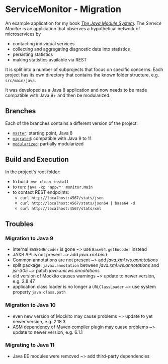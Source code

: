 # ServiceMonitor - Migration

An example application for my book [_The Java Module System_](https://www.manning.com/books/the-java-module-system?a_aid=nipa&a_bid=869915cb).
The _Service Monitor_ is an application that observes a hypothetical network of microservices by

* contacting individual services
* collecting and aggregating diagnostic data into statistics
* persisting statistics
* making statistics available via REST

It is split into a number of subprojects that focus on specific concerns.
Each project has its own directory that contains the known folder structure, e.g. `src/main/java`.

It was developed as a Java 8 application and now needs to be made compatible with Java 9+ and then be modularized.

## Branches

Each of the branches contains a different version of the project:

* [`master`](https://github.com/CodeFX-org/demo-java-9-migration/tree/master): starting point, Java 8
* [`migrated`](https://github.com/CodeFX-org/demo-java-9-migration/tree/migrated): compatible with Java 9 to 11
* [`modularized`](https://github.com/CodeFX-org/demo-java-9-migration/tree/modularized): partially modularized

## Build and Execution

In the project's root folder:

* to build: `mvn clean install`
* to run: `java -cp 'app/*' monitor.Main`
* to contact REST endpoints:
	* `curl http://localhost:4567/stats/json`
	* `curl http://localhost:4567/stats/json64 | base64 -d`
	* `curl http://localhost:4567/stats/xml`

## Troubles

### Migration to Java 9

* internal `BASE64Encoder` is gone ~> use `Base64.getEncoder` instead
* JAXB API is not present ~> add _java.xml.bind_
* Common annotations are not present ~> add _java.xml.ws.annotations_
* split package: `javax.annotation` between _java.xml.ws.annotations_ and _jsr-305_ ~> patch _java.xml.ws.annotations_
* old version of Mockito causes warnings ~> update to newer version, e.g. 2.8.47
* application class loader is no longer a `URLClassLoader` ~> use system property `java.class.path`

### Migration to Java 10

* even new version of Mockito may cause problems ~> update to yet newer version, e.g. 2.18.3
* ASM dependency of Maven compiler plugin may cuase problems ~> update to newer version, e.g. 6.1.1

### Migrating to Java 11

* Java EE modules were removed ~> add third-party dependencies

